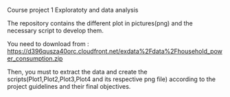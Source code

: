 Course project 1
Exploratoty and data analysis


The repository contains  the different plot in pictures(png) and the necessary script 
to develop them.

You need to download from :
https://d396qusza40orc.cloudfront.net/exdata%2Fdata%2Fhousehold_power_consumption.zip

Then, you must to extract the data and create the scripts(Plot1,Plot2,Plot3,Plot4 and
its respective png file) according to the project guidelines and their final objectives.



